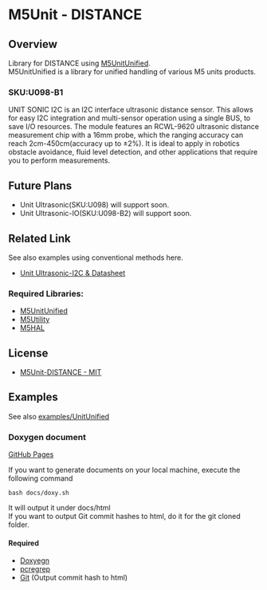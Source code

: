 # M5Unit - DISTANCE

## Overview

Library for DISTANCE using [M5UnitUnified](https://github.com/m5stack/M5UnitUnified).  
M5UnitUnified is a library for unified handling of various M5 units products.

### SKU:U098-B1

UNIT SONIC I2C is an I2C interface ultrasonic distance sensor. This allows for easy I2C integration and multi-sensor operation using a single BUS, to save I/O resources. The module features an RCWL-9620 ultrasonic distance measurement chip with a 16mm probe, which the ranging accuracy can reach 2cm-450cm(accuracy up to ±2%). It is ideal to apply in robotics obstacle avoidance, fluid level detection, and other applications that require you to perform measurements.


## Future Plans
- Unit Ultrasonic(SKU:U098) will support soon.
- Unit Ultrasonic-IO(SKU:U098-B2) will support soon.


## Related Link
See also examples using conventional methods here.

- [Unit Ultrasonic-I2C & Datasheet](https://docs.m5stack.com/ja/unit/ULTRASONIC%20I2C)

### Required Libraries:
- [M5UnitUnified](https://github.com/m5stack/M5UnitUnified)
- [M5Utility](https://github.com/m5stack/M5Utility)
- [M5HAL](https://github.com/m5stack/M5HAL)

## License

- [M5Unit-DISTANCE - MIT](LICENSE)

## Examples
See also [examples/UnitUnified](examples/UnitUnified)

### Doxygen document
[GitHub Pages](https://m5stack.github.io/M5Unit-DISTANCE/)

If you want to generate documents on your local machine, execute the following command

```
bash docs/doxy.sh
```

It will output it under docs/html  
If you want to output Git commit hashes to html, do it for the git cloned folder.

#### Required
- [Doxyegn](https://www.doxygen.nl/)
- [pcregrep](https://formulae.brew.sh/formula/pcre2)
- [Git](https://git-scm.com/) (Output commit hash to html)
